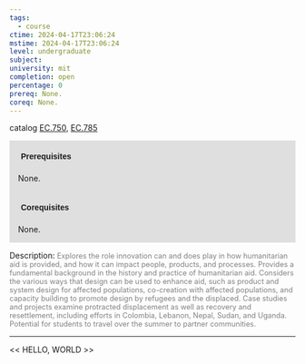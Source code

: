 ```yaml
---
tags:
  - course
ctime: 2024-04-17T23:06:24
mstime: 2024-04-17T23:06:24
level: undergraduate
subject: 
university: mit
completion: open
percentage: 0
prereq: None.
coreq: None.
---
```


catalog [EC.750](http://student.mit.edu/catalog/mECa.html#EC.750), [EC.785](http://student.mit.edu/catalog/mECa.html#EC.785)

<span style="display: block; padding: 15px; background-color: rgb(100, 100, 100, 0.2);"><font id="m_prereq3872_0" style="display: block; font-family: Arial, sans-serif; font-weight: bold; padding: 5px">Prerequisites</font><br><span id="prereq3872_0">None.</span></span>
<span style="display: block; padding: 15px; background-color: rgb(100, 100, 100, 0.2);"><font id="m_coreq3872_0" style="display: block; font-family: Arial, sans-serif; font-weight: bold; padding: 5px">Corequisites</font><br><span id="coreq3872_0">None.</span></span>

<font style="">Description:</font>
<font style="color: grey; font-size: 0.8rem;">Explores the role innovation can and does play in how humanitarian aid is provided, and how it can impact people, products, and processes. Provides a fundamental background in the history and practice of humanitarian aid. Considers the various ways that design can be used to enhance aid, such as product and system design for affected populations, co-creation with affected populations, and capacity building to promote design by refugees and the displaced. Case studies and projects examine protracted displacement as well as recovery and resettlement, including efforts in Colombia, Lebanon, Nepal, Sudan, and Uganda. Potential for students to travel over the summer to partner communities.</font>



---

<< HELLO, WORLD >>
